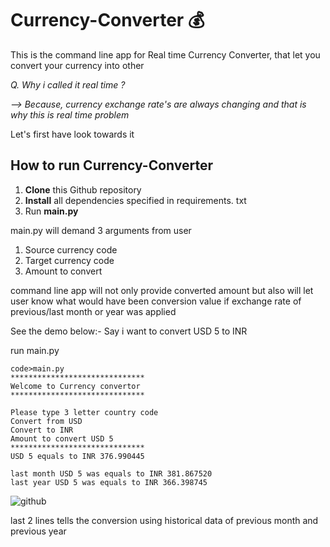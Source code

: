 

# Currency-Converter 💰
This is the command line app for Real time Currency Converter, that let you convert your currency into other 

*Q. Why i called it real time ?*

*--> Because, currency exchange rate's are always changing and that is why this is real time problem*

Let's first have look towards it

## How to run Currency-Converter

 1. **Clone** this Github repository 
 2. **Install** all dependencies specified in requirements. txt
 3. Run **main.py**

main.py will demand 3 arguments from user
1. Source currency code
2. Target currency code
3. Amount to convert

command line app will not only provide converted amount but also will let user know what would have been conversion value if exchange rate of previous/last month or year was applied  

See the demo below:-
Say i want to convert USD 5 to INR

run main.py

    code>main.py
    ******************************
    Welcome to Currency convertor
    ******************************
    
    Please type 3 letter country code
    Convert from USD
    Convert to INR
    Amount to convert USD 5
    ******************************
    USD 5 equals to INR 376.990445
    
    last month USD 5 was equals to INR 381.867520
    last year USD 5 was equals to INR 366.398745

![github](https://user-images.githubusercontent.com/65117236/161731609-3eb6ab62-222e-466d-9cba-5b38952d33aa.JPG)

last 2 lines tells the conversion using historical data of previous month and previous year
